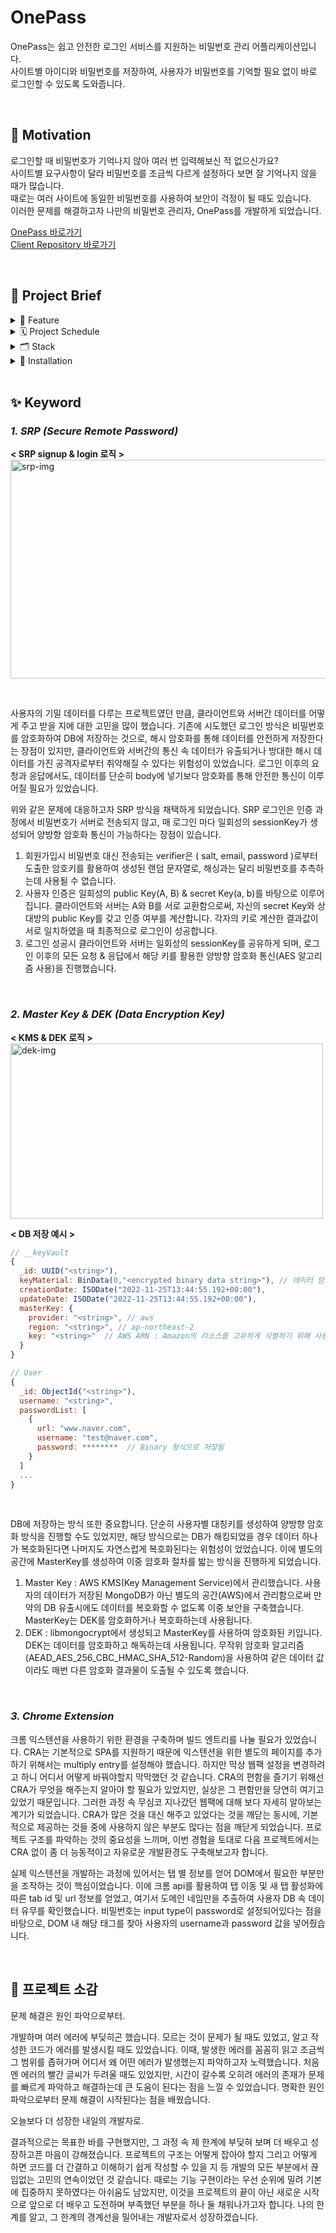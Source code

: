# OnePass

OnePass는 쉽고 안전한 로그인 서비스를 지원하는 비밀번호 관리 어플리케이션입니다.<br />
사이트별 아이디와 비밀번호를 저장하여, 사용자가 비밀번호를 기억할 필요 없이 바로 로그인할 수 있도록 도와줍니다.

<br />

## 🚀 **Motivation**
로그인할 때 비밀번호가 기억나지 않아 여러 번 입력해보신 적 없으신가요?<br />
사이트별 요구사항이 달라 비밀번호를 조금씩 다르게 설정하다 보면 잘 기억나지 않을 때가 많습니다.<br />
때로는 여러 사이트에 동일한 비밀번호를 사용하여 보안이 걱정이 될 때도 있습니다.<br />
이러한 문제를 해결하고자 나만의 비밀번호 관리자, OnePass를 개발하게 되었습니다.

[OnePass 바로가기](https://www.one-pass.co)<br />
[Client Repository 바로가기](https://github.com/eunhye210/onepass-client)<br />

<br />


## 📑 **Project Brief**

<details>
  <summary>🌈 Feature</summary>
  <table style="font-size: 13px; text-align: center">
    <tr>
      <th><img src="https://user-images.githubusercontent.com/109640924/204111595-f5317d54-2b13-4bec-8667-45d20fa1d700.gif" width="300" height="200" ></th>
      <th><img src="https://user-images.githubusercontent.com/109640924/204111050-92dfce75-0c89-4f38-9db5-7aaffb21704f.gif" width="300" height="200" ></th>
    </tr>
    <tr>
      <th>1. 회원가입시 사용자를 확인할 수 있는 Confirmation Code를 전송합니다.</th>
      <th>2. 비밀번호를 까먹었을 경우, 가입한 이메일에 OneTimePassword를 전송합니다.</th>
    </tr>
    <tr>
      <th><img src="https://user-images.githubusercontent.com/109640924/204111525-1e3fe46a-9cf7-4730-b836-733c6c880e66.gif" width="300" height="200" ></th>
      <th><img src="https://user-images.githubusercontent.com/109640924/204111480-d71e23ea-d32c-4796-8505-fdf2bb0418c1.gif" width="300" height="200" ></th>
    </tr>
    <tr>
      <th>3. 비밀번호는 직접 입력하거나, 파일 불러오기를 통해 추가할 수 있습니다.</th>
      <th>4. 등록한 비밀번호는 수정하거나 삭제할 수 있습니다.</th>
    </tr>
    <tr>
      <th><img src="https://user-images.githubusercontent.com/109640924/204111466-0abd0033-863c-425c-b2f8-0a715062f621.gif" width="300" height="200" ></th>
      <th><img src="https://user-images.githubusercontent.com/109640924/204112292-dc227264-0962-4869-a971-834201cac26a.gif" width="300" height="200" ></th>
    </tr>
    <tr>
      <th>5. 비밀번호 생성 타입 및 세션 만료 시간을 설정할 수 있습니다.</th>
      <th>6. 마스터 비밀번호를 변경할 수 있고, 탈퇴 시에는 저장한 모든 DB가 삭제됩니다.</th>
    </tr>
    <tr>
      <th><img src="https://user-images.githubusercontent.com/109640924/204112542-c2a92f66-0c14-4144-9ab0-8ec66387ce91.gif" width="300" height="200" ></th>
      <th><img src="https://user-images.githubusercontent.com/109640924/204112288-7421c9b4-1a2c-49d9-bbbe-0377c5d24883.gif" width="300" height="200" ></th>
    </tr>
    <tr>
      <th>7. 등록된 정보가 있는 경우, 해당 username과 password를 바로 입력할 수 있습니다.</th>
      <th>8. 등록된 정보가 없는 경우, 사용자 옵션에 맞는 랜덤한 비밀번호를 생성해 줍니다.</th>
    </tr>
  </table>
</details>

<details>
  <summary>🗓 Project Schedule</summary>
  <table width="600px">
    <tr>
      <th>1주차 ( 22.11.07 ~ 22.11.13 )</th>
    </tr>
    <tr>
      <td>아이디어 확정, <a href="https://amenable-archeology-222.notion.site/DB-Schema-b38fc4354a684c37b09bcc4b047e8966">DB schema 설계</a>, <a href="https://amenable-archeology-222.notion.site/70af707279bc4063b9d7aefd60f71ec5?v=1a58fb648be04bd6b7f34d734ecfc1da">API 명세서 작성</a>, PoC 진행</td>
    </tr>
    <tr>
     <th>2주차 ( 22.11.14 ~ 22.11.20 )</th>
    </tr>
    <tr>
      <td>메인 기능 작업, Frontend / Backend 개발</td>
    </tr>
    <tr>
      <th>3주차 ( 22.11.21 ~ 22.11.27 )</th>
    </tr>
    <tr>
      <td>메인 기능 업그레이드, 배포(Netlify, AWS Elastic Beanstalk)</td>
    </tr>
  </table>
</details>

<details>
  <summary>🗂 Stack</summary>
  <table width="600px">
    <tr>
      <th colspan="2">Frontend</th>
      <th colspan="2">Backend</th>
    </tr>
    <tr>
      <td>React</td>
      <td>v 18.2.0</td>
      <td>Node.js</td>
      <td>v 14.17.0</td>
    </tr>
    <tr>
      <td>React-router-dom</td>
      <td>v 6.4.3</td>
      <td>Express</td>
      <td>v 4.16.1</td>
    </tr>
    <tr>
      <td>React-redux</td>
      <td>v 8.0.5</td>
      <td>MongoDB</td>
      <td>v 3.6.3</td>
    </tr>
    <tr>
      <td>thinbus-srp</td>
      <td>v 1.8.0</td>
      <td>thinbus-srp</td>
      <td>v 1.8.0</td>
    </tr>
    <tr>
      <td></td>
      <td></td>
      <td>mongodb-client-encryption</td>
      <td>v 1.2.1</td>
    </tr>
  </table>
</details>

<details>
  <summary>🔧 Installation</summary>
  <table style="font-size: 12px">
    <tr>
      <th>Frontend</th>
      <th>Backend</th>
    </tr>
    <tr>
      <th>1. 클라이언트 레포지토리를 클론받습니다.</th>
      <th>1. 서버 레포지토리를 클론받습니다.</th>
    </tr>
    <tr>
      <th>git clone https://github.com/eunhye210/onepass-client.git</th>
      <th>git clone https://github.com/eunhye210/onepass-server.git</th>
    </tr>
    <tr>
      <th>2. 다음과 같이 환경변수를 설정합니다.</th>
      <th>2. 다음과 같이 환경변수를 설정합니다.</th>
    </tr>
    <tr>
      <th>REACT_APP_SERVER_URL=&#60;YOUR_SERVER_URL&#62;</th>
      <th>PORT=&#60;YOUR_PORT_NUMBER&#62;<br/>
          MONGOOSE_URL=&#60;YOUR_MONGOOSE_URL&#62;<br/>
          MAILJET_APIKEY_PUBLIC=&#60;YOUR_MAILJET_PUBLIC_APIKEY&#62;<br/>
          MAILJET_APIKEY_SECRET=&#60;YOUR_MAILJET_SECRET_APIKEY&#62;<br/>
          AWS_ACCESS_KEY_ID=&#60;YOUR_AWS_ACCESS_KEY_ID&#62;<br/>
          AWS_SECRET_ACCESS_KEY=&#60;YOUR_AWS_SECRET_ACCESS_KEY&#62;<br/>
          AWS_KEY_ARN=&#60;YOUR_AWS_KEY_ARN&#62;<br/>
          AWS_KEY_REGION=&#60;YOUR_AWS_KEY_REGION&#62;</th>
    </tr>
    <tr>
      <th>3. 터미널에서 아래 명령어를 실행합니다. </th>
      <th>3. 터미널에서 아래 명령어를 실행합니다. </th>
    </tr>
    <tr>
      <th>npm install<br />
          npm start</th>
      <th>npm install<br />
          npm start</th>
    </tr>
  </table>
</details>

<br />

## ✨ **Keyword**

### **_1. SRP (Secure Remote Password)_**

**< SRP signup & login 로직 >** <br />
<img src="https://user-images.githubusercontent.com/109640924/204110617-2d5ae0fe-daef-449d-afd1-d91e987149a0.svg" alt="srp-img" width="520px" height="350px" >

<br />

사용자의 기밀 데이터를 다루는 프로젝트였던 만큼, 클라이언트와 서버간 데이터를 어떻게 주고 받을 지에 대한 고민을 많이 했습니다. 기존에 시도했던 로그인 방식은 비밀번호를 암호화하여 DB에 저장하는 것으로, 해시 암호화를 통해 데이터를 안전하게 저장한다는 장점이 있지만, 클라이언트와 서버간의 통신 속 데이터가 유출되거나 방대한 해시 데이터를 가진 공격자로부터 취약해질 수 있다는 위험성이 있었습니다. 로그인 이후의 요청과 응답에서도, 데이터를 단순히 body에 넣기보다 암호화를 통해 안전한 통신이 이루어질 필요가 있었습니다.

위와 같은 문제에 대응하고자 SRP 방식을 채택하게 되었습니다. SRP 로그인은 인증 과정에서 비밀번호가 서버로 전송되지 않고, 매 로그인 마다 일회성의 sessionKey가 생성되어 양방향 암호화 통신이 가능하다는 장점이 있습니다.

1. 회원가입시 비밀번호 대신 전송되는 verifier은 ( salt, email, password )로부터 도출한 암호키를 활용하여 생성된 랜덤 문자열로, 해싱과는 달리 비밀번호를 추측하는데 사용될 수 없습니다.
2. 사용자 인증은 일회성의 public Key(A, B) & secret Key(a, b)를 바탕으로 이루어집니다. 클라이언트와 서버는 A와 B를 서로 교환함으로써, 자신의 secret Key와 상대방의 public Key를 갖고 인증 여부를 계산합니다. 각자의 키로 계산한 결과값이 서로 일치하였을 때 최종적으로 로그인이 성공합니다.
3. 로그인 성공시 클라이언트와 서버는 일회성의 sessionKey를 공유하게 되며, 로그인 이후의 모든 요청 & 응답에서 해당 키를 활용한 양방향 암호화 통신(AES 알고리즘 사용)을 진행했습니다.

<br />

### **_2. Master Key & DEK (Data Encryption Key)_**

**< KMS & DEK 로직 >** <br />
<img src="https://user-images.githubusercontent.com/109640924/204110696-e403aeb9-6593-45c4-b666-4125524f7cd0.svg" alt="dek-img" width="500px" height="280px" >
<br />

**< DB 저장 예시 >** <br />

```javascript
// __keyVault
{
  _id: UUID("<string>"),
  keyMaterial: BinData(0,"<encrypted binary data string>"), // 데이터 암호화, 복호화에 사용
  creationDate: ISODate("2022-11-25T13:44:55.192+00:00"),
  updateDate: ISODate("2022-11-25T13:44:55.192+00:00"),
  masterKey: {
    provider: "<string>", // aws
    region: "<string>", // ap-northeast-2
    key: "<string>"  // AWS ARN : Amazon의 리소스를 고유하게 식별하기 위해 사용
  }
}

// User
{
  _id: ObjectId("<string>"),
  username: "<string>",
  passwordList: [
    {
      url: "www.naver.com",
      username: "test@naver.com",
      password: ********  // Binary 형식으로 저장됨
    }
  ]
  ...
}
```

<br />

DB에 저장하는 방식 또한 중요합니다. 단순히 사용자별 대칭키를 생성하여 양방향 암호화 방식을 진행할 수도 있었지만, 해당 방식으로는 DB가 해킹되었을 경우 데이터 하나가 복호화된다면 나머지도 자연스럽게 복호화된다는 위험성이 었었습니다. 이에 별도의 공간에 MasterKey를 생성하여 이중 암호화 절차를 밟는 방식을 진행하게 되었습니다.

1. Master Key : AWS KMS(Key Management Service)에서 관리했습니다. 사용자의 데이터가 저장된 MongoDB가 아닌 별도의 공간(AWS)에서 관리함으로써 만약의 DB 유출시에도 데이터를 복호화할 수 없도록 이중 보안을 구축했습니다. MasterKey는 DEK를 암호화하거나 복호화하는데 사용됩니다.
2. DEK : libmongocrypt에서 생성되고 MasterKey를 사용하여 암호화된 키입니다. DEK는 데이터를 암호화하고 해독하는데 사용됩니다. 무작위 암호화 알고리즘(AEAD_AES_256_CBC_HMAC_SHA_512-Random)을 사용하여 같은 데이터 값이라도 매번 다른 암호화 결과물이 도출될 수 있도록 했습니다.

<br />

### **_3. Chrome Extension_**

크롬 익스텐션을 사용하기 위한 환경을 구축하며 빌드 엔트리를 나눌 필요가 있었습니다. CRA는 기본적으로 SPA를 지원하기 때문에 익스텐션을 위한 별도의 페이지를 추가하기 위해서는 multiply entry를 설정해야 했습니다. 하지만 막상 웹팩 설정을 변경하려고 하니 어디서 어떻게 바꿔야할지 막막했던 것 같습니다. CRA의 편함을 즐기기 위해선 CRA가 무엇을 해주는지 알아야 할 필요가 있었지만, 실상은 그 편함만을 당연히 여기고 있었기 때문입니다. 그러한 과정 속 무심코 지나갔던 웹팩에 대해 보다 자세히 알아보는 계기가 되었습니다. CRA가 많은 것을 대신 해주고 있었다는 것을 깨닫는 동시에, 기본적으로 제공하는 것들 중에 사용하지 않은 부분도 많다는 점을 깨닫게 되었습니다. 프로젝트 구조를 파악하는 것의 중요성을 느끼며, 이번 경험을 토대로 다음 프로젝트에서는 CRA 없이 좀 더 능동적이고 자유로운 개발환경도 구축해보고자 합니다.

실제 익스텐션을 개발하는 과정에 있어서는 탭 별 정보를 얻어 DOM에서 필요한 부분만을 조작하는 것이 핵심이었습니다. 이에 크롬 api를 활용하여 탭 이동 및 새 탭 활성화에 따른 tab id 및 url 정보를 얻었고, 여기서 도메인 네임만을 추출하여 사용자 DB 속 데이터 유무를 확인했습니다. 비밀번호는 input type이 password로 설정되어있다는 점을 바탕으로, DOM 내 해당 태그를 찾아 사용자의 username과 password 값을 넣어줬습니다.

<br />

## **📌 프로젝트 소감**

문제 해결은 원인 파악으로부터.

개발하며 여러 에러에 부딪히곤 했습니다. 모르는 것이 문제가 될 때도 있었고, 알고 작성한 코드가 에러를 발생시킬 때도 있었습니다. 이때, 발생한 에러를 꼼꼼히 읽고 조금씩 그 범위를 좁혀가며 어디서 왜 어떤 에러가 발생했는지 파악하고자 노력했습니다. 처음엔 에러의 빨간 글씨가 두려울 때도 있었지만, 시간이 갈수록 오히려 에러의 존재가 문제를 빠르게 파악하고 해결하는데 큰 도움이 된다는 점을 느낄 수 있었습니다. 명확한 원인 파악으로부터 문제 해결이 시작된다는 점을 배웠습니다.

오늘보다 더 성장한 내일의 개발자로.

결과적으로는 목표한 바를 구현했지만, 그 과정 속 제 한계에 부딪혀 보며 더 배우고 성장하고픈 마음이 강해졌습니다. 프로젝트의 구조는 어떻게 잡아야 할지 그리고 어떻게 하면 코드를 더 간결하고 이해하기 쉽게 작성할 수 있을 지 등 개발의 모든 부분에서 끊임없는 고민의 연속이었던 것 같습니다. 때로는 기능 구현이라는 우선 순위에 밀려 기본에 집중하지 못하였다는 아쉬움도 남았지만, 이것을 프로젝트의 끝이 아닌 새로운 시작으로 앞으로 더 배우고 도전하며 부족했던 부분을 하나 둘 채워나가고자 합니다. 나의 한계를 알고, 그 한계의 경계선을 밀어내는 개발자로서 성장하겠습니다.
